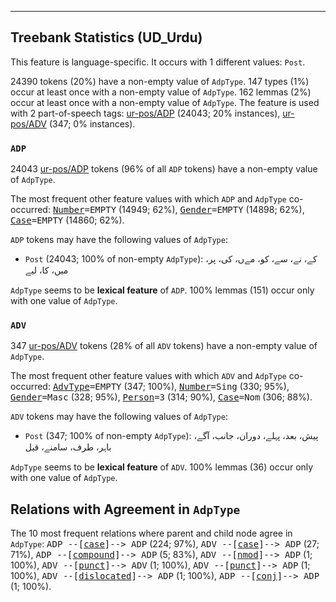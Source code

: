 

--------------------------------------------------------------------------------

## Treebank Statistics (UD_Urdu)

This feature is language-specific.
It occurs with 1 different values: `Post`.

24390 tokens (20%) have a non-empty value of `AdpType`.
147 types (1%) occur at least once with a non-empty value of `AdpType`.
162 lemmas (2%) occur at least once with a non-empty value of `AdpType`.
The feature is used with 2 part-of-speech tags: [ur-pos/ADP]() (24043; 20% instances), [ur-pos/ADV]() (347; 0% instances).

### `ADP`

24043 [ur-pos/ADP]() tokens (96% of all `ADP` tokens) have a non-empty value of `AdpType`.

The most frequent other feature values with which `ADP` and `AdpType` co-occurred: <tt><a href="Number.html">Number</a>=EMPTY</tt> (14949; 62%), <tt><a href="Gender.html">Gender</a>=EMPTY</tt> (14898; 62%), <tt><a href="Case.html">Case</a>=EMPTY</tt> (14860; 62%).

`ADP` tokens may have the following values of `AdpType`:

* `Post` (24043; 100% of non-empty `AdpType`): کے، نے، سے، کو، مےں، کی، پر، میں، کا، لیے

`AdpType` seems to be **lexical feature** of `ADP`. 100% lemmas (151) occur only with one value of `AdpType`.

### `ADV`

347 [ur-pos/ADV]() tokens (28% of all `ADV` tokens) have a non-empty value of `AdpType`.

The most frequent other feature values with which `ADV` and `AdpType` co-occurred: <tt><a href="AdvType.html">AdvType</a>=EMPTY</tt> (347; 100%), <tt><a href="Number.html">Number</a>=Sing</tt> (330; 95%), <tt><a href="Gender.html">Gender</a>=Masc</tt> (328; 95%), <tt><a href="Person.html">Person</a>=3</tt> (314; 90%), <tt><a href="Case.html">Case</a>=Nom</tt> (306; 88%).

`ADV` tokens may have the following values of `AdpType`:

* `Post` (347; 100% of non-empty `AdpType`): پیش، بعد، پہلے، دوران، جانب، آگے، باہر، طرف، سامنے، قبل

`AdpType` seems to be **lexical feature** of `ADV`. 100% lemmas (36) occur only with one value of `AdpType`.

## Relations with Agreement in `AdpType`

The 10 most frequent relations where parent and child node agree in `AdpType`:
<tt>ADP --[<a href="../dep/case.html">case</a>]--> ADP</tt> (224; 97%),
<tt>ADV --[<a href="../dep/case.html">case</a>]--> ADP</tt> (27; 71%),
<tt>ADP --[<a href="../dep/compound.html">compound</a>]--> ADP</tt> (5; 83%),
<tt>ADV --[<a href="../dep/nmod.html">nmod</a>]--> ADP</tt> (1; 100%),
<tt>ADV --[<a href="../dep/punct.html">punct</a>]--> ADV</tt> (1; 100%),
<tt>ADV --[<a href="../dep/punct.html">punct</a>]--> ADP</tt> (1; 100%),
<tt>ADV --[<a href="../dep/dislocated.html">dislocated</a>]--> ADP</tt> (1; 100%),
<tt>ADP --[<a href="../dep/conj.html">conj</a>]--> ADP</tt> (1; 100%).

